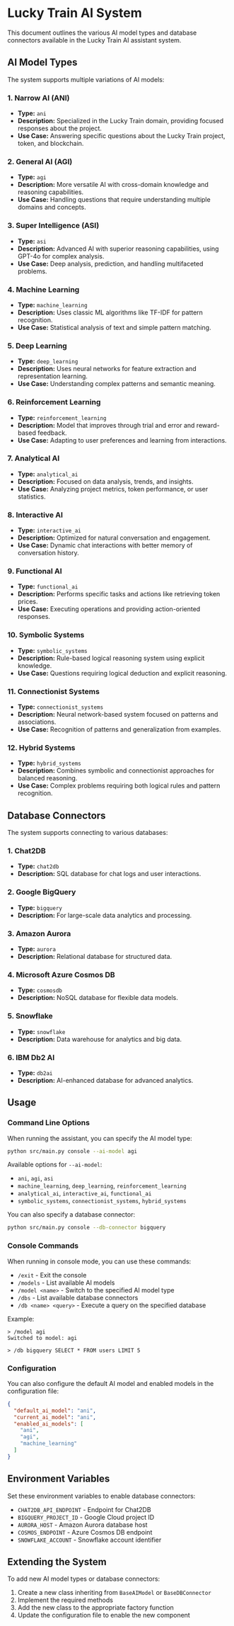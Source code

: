 # Lucky Train AI System

This document outlines the various AI model types and database connectors available in the Lucky Train AI assistant system.

## AI Model Types

The system supports multiple variations of AI models:

### 1. Narrow AI (ANI)
- **Type:** `ani`
- **Description:** Specialized in the Lucky Train domain, providing focused responses about the project.
- **Use Case:** Answering specific questions about the Lucky Train project, token, and blockchain.

### 2. General AI (AGI)
- **Type:** `agi`
- **Description:** More versatile AI with cross-domain knowledge and reasoning capabilities.
- **Use Case:** Handling questions that require understanding multiple domains and concepts.

### 3. Super Intelligence (ASI)
- **Type:** `asi`
- **Description:** Advanced AI with superior reasoning capabilities, using GPT-4o for complex analysis.
- **Use Case:** Deep analysis, prediction, and handling multifaceted problems.

### 4. Machine Learning
- **Type:** `machine_learning`
- **Description:** Uses classic ML algorithms like TF-IDF for pattern recognition.
- **Use Case:** Statistical analysis of text and simple pattern matching.

### 5. Deep Learning
- **Type:** `deep_learning`
- **Description:** Uses neural networks for feature extraction and representation learning.
- **Use Case:** Understanding complex patterns and semantic meaning.

### 6. Reinforcement Learning
- **Type:** `reinforcement_learning`
- **Description:** Model that improves through trial and error and reward-based feedback.
- **Use Case:** Adapting to user preferences and learning from interactions.

### 7. Analytical AI
- **Type:** `analytical_ai`
- **Description:** Focused on data analysis, trends, and insights.
- **Use Case:** Analyzing project metrics, token performance, or user statistics.

### 8. Interactive AI
- **Type:** `interactive_ai`
- **Description:** Optimized for natural conversation and engagement.
- **Use Case:** Dynamic chat interactions with better memory of conversation history.

### 9. Functional AI
- **Type:** `functional_ai`
- **Description:** Performs specific tasks and actions like retrieving token prices.
- **Use Case:** Executing operations and providing action-oriented responses.

### 10. Symbolic Systems
- **Type:** `symbolic_systems`
- **Description:** Rule-based logical reasoning system using explicit knowledge.
- **Use Case:** Questions requiring logical deduction and explicit reasoning.

### 11. Connectionist Systems
- **Type:** `connectionist_systems`
- **Description:** Neural network-based system focused on patterns and associations.
- **Use Case:** Recognition of patterns and generalization from examples.

### 12. Hybrid Systems
- **Type:** `hybrid_systems`
- **Description:** Combines symbolic and connectionist approaches for balanced reasoning.
- **Use Case:** Complex problems requiring both logical rules and pattern recognition.

## Database Connectors

The system supports connecting to various databases:

### 1. Chat2DB
- **Type:** `chat2db`
- **Description:** SQL database for chat logs and user interactions.

### 2. Google BigQuery
- **Type:** `bigquery`
- **Description:** For large-scale data analytics and processing.

### 3. Amazon Aurora
- **Type:** `aurora`
- **Description:** Relational database for structured data.

### 4. Microsoft Azure Cosmos DB
- **Type:** `cosmosdb`
- **Description:** NoSQL database for flexible data models.

### 5. Snowflake
- **Type:** `snowflake`
- **Description:** Data warehouse for analytics and big data.

### 6. IBM Db2 AI
- **Type:** `db2ai`
- **Description:** AI-enhanced database for advanced analytics.

## Usage

### Command Line Options

When running the assistant, you can specify the AI model type:

```bash
python src/main.py console --ai-model agi
```

Available options for `--ai-model`:
- `ani`, `agi`, `asi`
- `machine_learning`, `deep_learning`, `reinforcement_learning`
- `analytical_ai`, `interactive_ai`, `functional_ai`
- `symbolic_systems`, `connectionist_systems`, `hybrid_systems`

You can also specify a database connector:

```bash
python src/main.py console --db-connector bigquery
```

### Console Commands

When running in console mode, you can use these commands:

- `/exit` - Exit the console
- `/models` - List available AI models
- `/model <name>` - Switch to the specified AI model type
- `/dbs` - List available database connectors
- `/db <name> <query>` - Execute a query on the specified database

Example:
```
> /model agi
Switched to model: agi

> /db bigquery SELECT * FROM users LIMIT 5
```

### Configuration

You can also configure the default AI model and enabled models in the configuration file:

```json
{
  "default_ai_model": "ani",
  "current_ai_model": "ani",
  "enabled_ai_models": [
    "ani", 
    "agi", 
    "machine_learning"
  ]
}
```

## Environment Variables

Set these environment variables to enable database connectors:

- `CHAT2DB_API_ENDPOINT` - Endpoint for Chat2DB
- `BIGQUERY_PROJECT_ID` - Google Cloud project ID
- `AURORA_HOST` - Amazon Aurora database host
- `COSMOS_ENDPOINT` - Azure Cosmos DB endpoint
- `SNOWFLAKE_ACCOUNT` - Snowflake account identifier

## Extending the System

To add new AI model types or database connectors:

1. Create a new class inheriting from `BaseAIModel` or `BaseDBConnector`
2. Implement the required methods
3. Add the new class to the appropriate factory function
4. Update the configuration file to enable the new component 